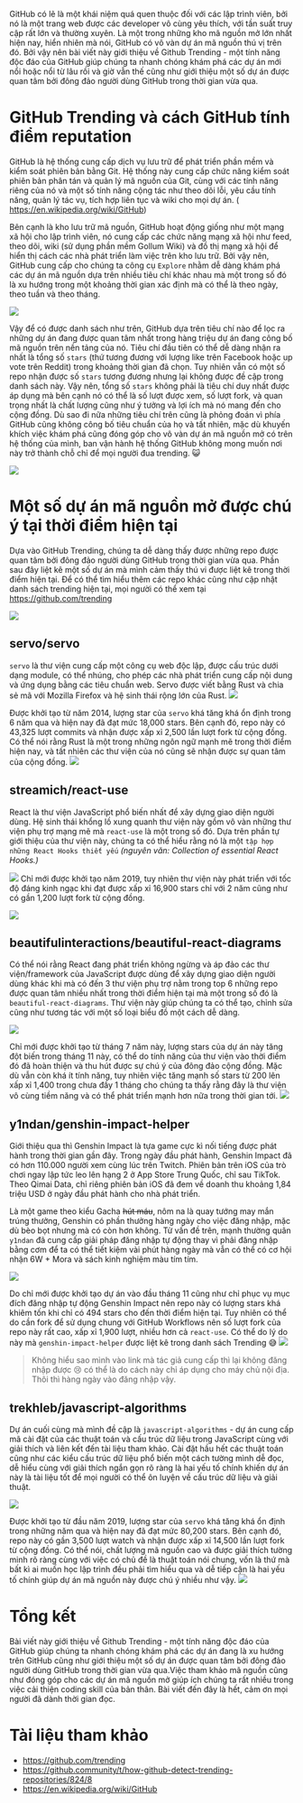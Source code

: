 GitHub có lẽ là một khái niệm quá quen thuộc đối với các lập trình viên, bởi nó là một trang web được các developer vô cùng yêu thích, với tần suất truy cập rất lớn và thường xuyên. Là một trong những kho mã nguồn mở lớn nhất hiện nay, hiển nhiên mà nói, GitHub có vô vàn dự án mã nguồn thú vị trên đó. Bởi vậy nên bài viết này giới thiệu về Github Trending - một tính năng độc đáo của GitHub giúp chúng ta nhanh chóng khám phá các dự án mới nổi hoặc nổi từ lâu rồi và giờ vẫn thế cũng như giới thiệu một số dự án được quan tâm bởi đông đảo người dùng GitHub trong thời gian vừa qua.

# GitHub Trending và cách GitHub tính điểm reputation
GitHub là hệ thống cung cấp dịch vụ lưu trữ để phát triển phần mềm và kiểm soát phiên bản bằng Git. Hệ thống này cung cấp chức năng kiểm soát phiên bản phân tán và quản lý mã nguồn của Git, cùng với các tính năng riêng của nó và một số tính năng cộng tác như theo dõi lỗi, yêu cầu tính năng, quản lý tác vụ, tích hợp liên tục và wiki cho mọi dự án. ( <https://en.wikipedia.org/wiki/GitHub>)

Bên cạnh là kho lưu trữ mã nguồn, GitHub hoạt động giống như một mạng xã hội cho lập trình viên, nó cung cấp các chức năng mạng xã hội như feed, theo dõi, wiki (sử dụng phần mềm Gollum Wiki) và đồ thị mạng xã hội để hiển thị cách các nhà phát triển làm việc trên kho lưu trữ. Bởi vậy nên, GitHub cung cấp cho chúng ta công cụ `Explore` nhằm dễ dàng khám phá các dự án mã nguồn dựa trên nhiều tiêu chí khác nhau mà một trong số đó là xu hướng trong một khoảng thời gian xác định mà có thể là theo ngày, theo tuần và theo tháng.

![](https://images.viblo.asia/0ce05bce-0f30-4101-8db4-2b5ae3eead9c.png)

Vậy để có được danh sách như trên, GitHub dựa trên tiêu chí nào để lọc ra những dự án đang được quan tâm nhất trong hàng triệu dự án đang công bố mã nguồn trên nền tảng của nó. Tiêu chí đầu tiên có thể dễ dàng nhận ra nhất là tổng số `stars` (thứ tương đương với lượng like trên Facebook hoặc up vote trên Reddit) trong khoảng thời gian đã chọn. Tuy nhiên vẫn có một số repo nhận được số `stars` tương đương nhưng lại không được đề cập trong danh sách này. Vậy nên, tổng số `stars` không phải là tiêu chí duy nhất được áp dụng mà bên cạnh nó có thể là số lượt được xem, số lượt fork, và quan trọng nhất là chất lượng cũng như ý tưởng và lợi ích mà nó mang đến cho cộng đồng. Dù sao đi nữa những tiêu chí trên cũng là phỏng đoán vì phía GitHub cũng không công bố tiêu chuẩn của họ và tất nhiên, mặc dù khuyến khích việc khám phá cũng đóng góp cho vô vàn dự án mã nguồn mở có trên hệ thống của mình, ban vận hành hệ thống GitHub không mong muốn nơi này trở thành chỗ chỉ để mọi người đua trending. :smiley_cat:

![](https://images.viblo.asia/b43dd4e3-3d6d-4d18-ba5c-6864a0bb8b74.png)

# Một số dự án mã nguồn mở được chú ý tại thời điểm hiện tại
Dựa vào GitHub Trending, chúng ta dễ dàng thấy được những repo được quan tâm bởi đông đảo người dùng GitHub trong thời gian vừa qua. Phần sau đây liệt kê một số dự án mà mình cảm thấy thú vi được liệt kê trong thời điểm hiện tại. Để có thể tìm hiểu thêm các repo khác cũng như cập nhật danh sách trending hiện tại, mọi người có thể xem tại <https://github.com/trending>

![](https://images.viblo.asia/0ad3c14c-70f7-4f45-a02c-2194cd0791ab.png)

## servo/servo
`servo` là thư viện cung cấp một công cụ web độc lập, được cấu trúc dưới dạng module, có thể nhúng, cho phép các nhà phát triển cung cấp nội dung và ứng dụng bằng các tiêu chuẩn web. Servo được viết bằng Rust và chia sẻ mã với Mozilla Firefox và hệ sinh thái rộng lớn của Rust.
![](https://images.viblo.asia/20e17263-5516-456a-a26a-715c75b8cd8a.png)

Được khởi tạo từ năm 2014, lượng star của `servo` khá tăng khá ổn định trong 6 năm qua và hiện nay đã đạt mức 18,000 stars. Bên cạnh đó, repo này có 43,325 lượt commits và nhận được xấp xỉ 2,500 lần lượt fork từ cộng đồng. Có thể nói rằng Rust là một trong những ngôn ngữ mạnh mẽ trong thời điểm hiện nay, và tất nhiên các thư viện của nó cũng sẽ nhận được sự quan tâm của cộng đồng.
![](https://images.viblo.asia/f2a6d22c-9e2a-4763-b18f-b61cf75f344c.png)

## streamich/react-use
React là thư viện JavaScript phổ biến nhất để xây dựng giao diện người dùng. Hệ sinh thái khổng lồ xung quanh thư viện này gồm vô vàn những thư viện phụ trợ mạng mẽ mà `react-use` là một trong số đó. Dựa trên phần tự giới thiệu của thư viện này, chúng ta có thể hiểu rằng nó là  một `tập hợp những React Hooks thiết yếu` *(nguyên văn: Collection of essential React Hooks.)*

![](https://images.viblo.asia/64efa422-b3c1-4839-9e16-a3afe02826aa.png)
Chỉ mới được khởi tạo năm 2019, tuy nhiên thư viện này phát triển với tốc độ đáng kinh ngạc khi đạt được xấp xỉ 16,900 stars chỉ với 2 năm cũng như có gần 1,200 lượt fork từ cộng đồng. 

![](https://images.viblo.asia/ebe8f948-7de9-44c6-b036-1a9b6df62f8d.png)

## beautifulinteractions/beautiful-react-diagrams
Có thể nói rằng React đang phát triển không ngừng và áp đảo các thư viện/framework của JavaScript được dùng để xây dựng giao diện người dùng khác khi mà có đến 3 thư viện phụ trợ nằm trong top 6 những repo được quan tâm nhiều nhất trong thời điểm hiện tại mà một trong số đó là `beautiful-react-diagrams`. Thư viện này giúp chúng ta có thể tạo, chỉnh sửa cũng như tương tác với một số loại biểu đồ một cách dễ dàng.

![](https://images.viblo.asia/5e030815-1e38-437d-a952-021c249706ae.gif)

Chỉ mới được khởi tạo từ tháng 7 năm này, lượng stars của dự án này tăng đột biến trong tháng 11 này, có thể do tính năng của thư viện vào thời điểm đó đã hoàn thiện và thu hút được sự chú ý của đông đảo cộng đồng. Mặc dù vẫn còn khá ít tính năng, tuy nhiên việc tăng mạnh số stars từ 200 lên xấp xỉ 1,400 trong chưa đầy 1 tháng cho chúng ta thấy rằng đây là thư viện vô cùng tiềm năng và có thể phát triển mạnh hơn nữa trong thời gian tới.
![](https://images.viblo.asia/9e32636a-8418-47bf-8683-b10d500f2ed0.png)

## y1ndan/genshin-impact-helper
Giới thiệu qua thì Genshin Impact là tựa game cực kì nối tiếng được phát hành trong thời gian gần đây. Trong ngày đầu phát hành, Genshin Impact đã có hơn 110.000 người xem cùng lúc trên Twitch. Phiên bản trên iOS của trò chơi ngay lập tức leo lên hạng 2 ở App Store Trung Quốc, chỉ sau TikTok. Theo Qimai Data, chỉ riêng phiên bản iOS đã đem về doanh thu khoảng 1,84 triệu USD ở ngày đầu phát hành cho nhà phát triển. 

Là một game theo kiểu Gacha ~~hút máu~~, nôm na là quay tướng may mắn trúng thưởng, Genshin có phần thưởng hàng ngày cho việc đăng nhập, mặc dù bèo bọt nhưng mà có còn hơn không. Từ vấn đề trên, mạnh thường quân `y1ndan` đã cung cấp giải pháp đăng nhập tự động thay vì phải đăng nhập bằng cơm để ta có thể tiết kiệm vài phút hàng ngày mà vẫn có thể có cơ hội nhận 6W + Mora và sách kinh nghiệm màu tím tím.

![](https://images.viblo.asia/114878d5-671c-4dd8-9344-905643de659b.png)

Do chỉ mới được khởi tạo dự án vào đầu tháng 11 cũng như chỉ phục vụ mục đích đăng nhập tự động Genshin Impact nên repo này có lượng stars khá khiêm tốn khi chỉ có 494 stars cho đến thời điểm hiện tại. Tuy nhiên có thể do cần fork để sử dụng chung với GitHub Workflows nên số lượt fork của repo này rất cao, xấp xỉ 1,900 lượt, nhiều hơn cả `react-use`. Có thể do lý do này mà `genshin-impact-helper` được liệt kê trong danh sách Trending :sweat_smile:
![](https://images.viblo.asia/1415c0aa-d2d4-407b-96c0-130ab0062765.png)

> Không hiểu sao mình vào link mà tác giả cung cấp thì lại không đăng nhập được :cry: có thể là do cách này chỉ áp dụng cho máy chủ nội địa. Thôi thì hàng ngày vào đăng nhập vậy.

## trekhleb/javascript-algorithms
Dự án cuối cùng mà mình đề cập là `javascript-algorithms` - dự án cung cấp mã cài đặt của các thuật toán và cấu trúc dữ liệu trong JavaScript cùng với giải thích và liên kết đến tài liệu tham khảo. Cài đặt hầu hết các thuật toán cũng như các kiểu cấu trúc dữ liệu phổ biến một cách tường mình dễ đọc, dễ hiểu cùng với giải thích ngắn gọn rõ ràng là hai yếu tố chính khiến dự án này là tài liệu tốt để mọi người có thể ôn luyện về cấu trúc dữ liệu và giải thuật.

![](https://images.viblo.asia/3ad0b39f-841a-4448-8812-205f535bb05c.png)

Được khởi tạo từ đầu năm 2019, lượng star của `servo` khá tăng khá ổn định trong những năm qua và hiện nay đã đạt mức 80,200 stars. Bên cạnh đó, repo này có gần 3,500 lượt watch và nhận được xấp xỉ 14,500 lần lượt fork từ cộng đồng. Có thể nói, chất lượng mã nguồn cao và được giải thích tường minh rõ ràng cùng với việc có chủ đề là thuật toán nói chung, vốn là thứ mà bất kì ai muốn học lập trình đều phải tìm hiểu qua và dễ tiếp cận là hai yếu tố chính giúp dự án mã nguồn này được chú ý nhiều như vậy.
![](https://images.viblo.asia/722059c1-ed79-47dc-80b3-3f301a31d781.png)

# Tổng kết
Bài viết này giới thiệu về Github Trending - một tính năng độc đáo của GitHub giúp chúng ta nhanh chóng khám phá các dự án đang là xu hướng trên GitHub cũng như giới thiệu một số dự án được quan tâm bởi đông đảo người dùng GitHub trong thời gian vừa qua.Việc tham khảo mã nguồn cũng như đóng góp cho các dự án mã nguồn mở giúp ích chúng ta rất nhiều trong việc cải thiện coding skill của bản thân. Bài viết đến đây là hết, cảm ơn mọi người đã dành thời gian đọc.
# Tài liệu tham khảo
- <https://github.com/trending>
- <https://github.community/t/how-github-detect-trending-repositories/824/8>
- <https://en.wikipedia.org/wiki/GitHub>